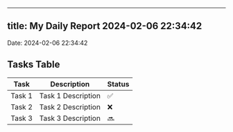 
---
title: My Daily Report 2024-02-06 22:34:42
---

Date: 2024-02-06 22:34:42

## Tasks Table

| Task | Description | Status |
|------|-------------|--------|
| Task 1 | Task 1 Description | ✅ |
| Task 2 | Task 2 Description | ❌ |
| Task 3 | Task 3 Description | 🔜 |
